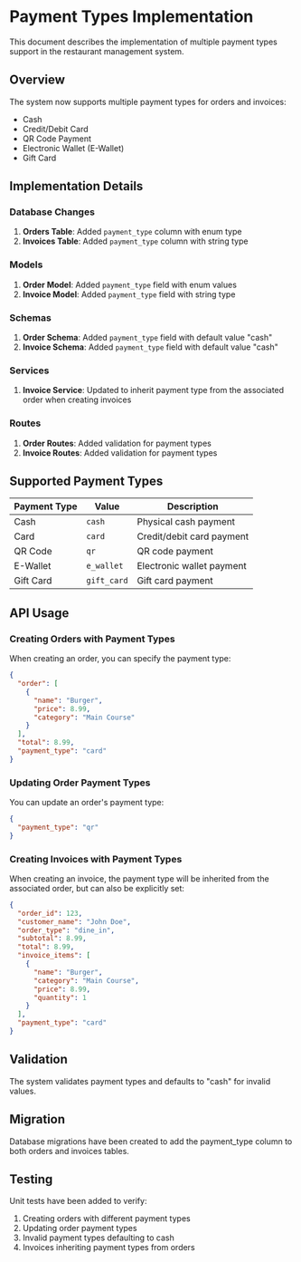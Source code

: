 # Payment Types Implementation

This document describes the implementation of multiple payment types support in the restaurant management system.

## Overview

The system now supports multiple payment types for orders and invoices:
- Cash
- Credit/Debit Card
- QR Code Payment
- Electronic Wallet (E-Wallet)
- Gift Card

## Implementation Details

### Database Changes

1. **Orders Table**: Added `payment_type` column with enum type
2. **Invoices Table**: Added `payment_type` column with string type

### Models

1. **Order Model**: Added `payment_type` field with enum values
2. **Invoice Model**: Added `payment_type` field with string type

### Schemas

1. **Order Schema**: Added `payment_type` field with default value "cash"
2. **Invoice Schema**: Added `payment_type` field with default value "cash"

### Services

1. **Invoice Service**: Updated to inherit payment type from the associated order when creating invoices

### Routes

1. **Order Routes**: Added validation for payment types
2. **Invoice Routes**: Added validation for payment types

## Supported Payment Types

| Payment Type | Value      | Description                  |
|--------------|------------|------------------------------|
| Cash         | `cash`     | Physical cash payment        |
| Card         | `card`     | Credit/debit card payment    |
| QR Code      | `qr`       | QR code payment              |
| E-Wallet     | `e_wallet` | Electronic wallet payment    |
| Gift Card    | `gift_card`| Gift card payment            |

## API Usage

### Creating Orders with Payment Types

When creating an order, you can specify the payment type:

```json
{
  "order": [
    {
      "name": "Burger",
      "price": 8.99,
      "category": "Main Course"
    }
  ],
  "total": 8.99,
  "payment_type": "card"
}
```

### Updating Order Payment Types

You can update an order's payment type:

```json
{
  "payment_type": "qr"
}
```

### Creating Invoices with Payment Types

When creating an invoice, the payment type will be inherited from the associated order, but can also be explicitly set:

```json
{
  "order_id": 123,
  "customer_name": "John Doe",
  "order_type": "dine_in",
  "subtotal": 8.99,
  "total": 8.99,
  "invoice_items": [
    {
      "name": "Burger",
      "category": "Main Course",
      "price": 8.99,
      "quantity": 1
    }
  ],
  "payment_type": "card"
}
```

## Validation

The system validates payment types and defaults to "cash" for invalid values.

## Migration

Database migrations have been created to add the payment_type column to both orders and invoices tables.

## Testing

Unit tests have been added to verify:
1. Creating orders with different payment types
2. Updating order payment types
3. Invalid payment types defaulting to cash
4. Invoices inheriting payment types from orders